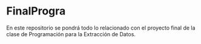 # FinalProgra
En este repositorio se pondrá todo lo relacionado con el proyecto final de la clase de Programación para la Extracción de Datos.
